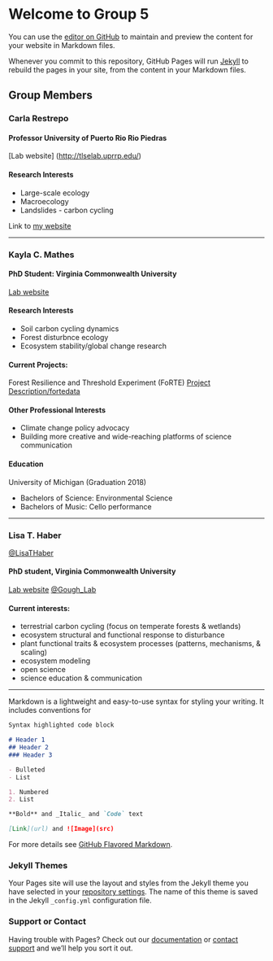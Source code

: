 # Welcome to Group 5

You can use the [editor on GitHub](https://github.com/crestre/Testing/edit/main/README.md) to maintain and preview the content for your website in Markdown files.

Whenever you commit to this repository, GitHub Pages will run [Jekyll](https://jekyllrb.com/) to rebuild the pages in your site, from the content in your Markdown files.

## Group Members

### Carla Restrepo

#### Professor University of Puerto Rio Rio Piedras
[Lab website] (http://tlselab.uprrp.edu/)

#### Research Interests
 - Large-scale ecology
 - Macroecology
 - Landslides - carbon cycling

Link to [my website](http://tlselab.uprrp.edu/people/carla.htm)

---
### Kayla C. Mathes 

#### PhD Student: Virginia Commonwealth University 
[Lab website](http://www.people.vcu.edu/~cmgough/)


#### Research Interests 
  - Soil carbon cycling dynamics
  - Forest disturbnce ecology
  - Ecosystem stability/global change research 
  
#### Current Projects: 
Forest Resilience and Threshold Experiment (FoRTE)
[Project Description/fortedata](https://fortexperiment.github.io/fortedata/)


#### Other Professional Interests

- Climate change policy advocacy 
- Building more creative and wide-reaching platforms of science communication 


#### Education
University of Michigan (Graduation 2018)
- Bachelors of Science: Environmental Science
- Bachelors of Music: Cello performance 

---
### Lisa T. Haber
[@LisaTHaber](https://twitter.com/LisaTHaber/)

#### PhD student, Virginia Commonwealth University
[Lab website](http://www.people.vcu.edu/~cmgough/)
[@Gough_Lab](https://twitter.com/gough_lab)
 
#### Current interests:
- terrestrial carbon cycling (focus on temperate forests & wetlands)
- ecosystem structural and functional response to disturbance
- plant functional traits & ecosystem processes (patterns, mechanisms, & scaling)
- ecosystem modeling
- open science
- science education & communication
---

Markdown is a lightweight and easy-to-use syntax for styling your writing. It includes conventions for

```markdown
Syntax highlighted code block

# Header 1
## Header 2
### Header 3

- Bulleted
- List

1. Numbered
2. List

**Bold** and _Italic_ and `Code` text

[Link](url) and ![Image](src)
```

For more details see [GitHub Flavored Markdown](https://guides.github.com/features/mastering-markdown/).

### Jekyll Themes

Your Pages site will use the layout and styles from the Jekyll theme you have selected in your [repository settings](https://github.com/crestre/Testing/settings). The name of this theme is saved in the Jekyll `_config.yml` configuration file.

### Support or Contact

Having trouble with Pages? Check out our [documentation](https://docs.github.com/categories/github-pages-basics/) or [contact support](https://support.github.com/contact) and we’ll help you sort it out.
